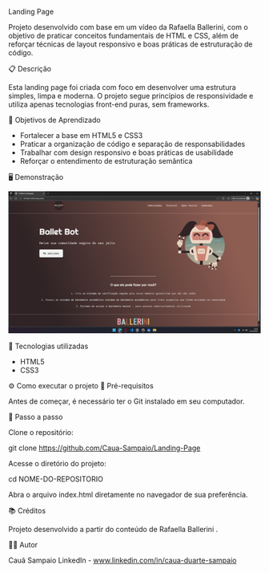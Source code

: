 Landing Page

Projeto desenvolvido com base em um vídeo da Rafaella Ballerini, com o objetivo de praticar conceitos fundamentais de HTML e CSS, além de reforçar técnicas de layout responsivo e boas práticas de estruturação de código.

📋 Descrição

Esta landing page foi criada com foco em desenvolver uma estrutura simples, limpa e moderna.
O projeto segue princípios de responsividade e utiliza apenas tecnologias front-end puras, sem frameworks.

🧠 Objetivos de Aprendizado

- Fortalecer a base em HTML5 e CSS3
- Praticar a organização de código e separação de responsabilidades
- Trabalhar com design responsivo e boas práticas de usabilidade
- Reforçar o entendimento de estruturação semântica

🖥️ Demonstração

![Preview do projeto](./assets/preview.png)

🧩 Tecnologias utilizadas

- HTML5
- CSS3

⚙️ Como executar o projeto
🧾 Pré-requisitos

Antes de começar, é necessário ter o Git
 instalado em seu computador.

🚀 Passo a passo

Clone o repositório:

git clone https://github.com/Caua-Sampaio/Landing-Page

Acesse o diretório do projeto:

cd NOME-DO-REPOSITORIO


Abra o arquivo index.html diretamente no navegador de sua preferência.

📚 Créditos

Projeto desenvolvido a partir do conteúdo de Rafaella Ballerini
.

👨‍💻 Autor

Cauã Sampaio
LinkedIn - www.linkedin.com/in/caua-duarte-sampaio
